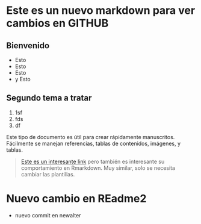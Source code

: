 # Este es un nuevo markdown para ver cambios en GITHUB
## Bienvenido
- Esto
- Esto
- Esto
- y Esto

## Segundo tema a tratar
1. 1sf
2. fds
3. df

Este tipo de documento es útil para crear rápidamente manuscritos. Fácilmente se manejan referencias, tablas de contenidos, imágenes, y tablas.

> [Este es un interesante link](https://www.codecademy.com/resources/docs/markdown/links) pero también es interesante su comportamiento en Rmarkdown. Muy similar, solo se necesita cambiar las plantillas.


# Nuevo cambio en REadme2


- nuevo commit en newalter